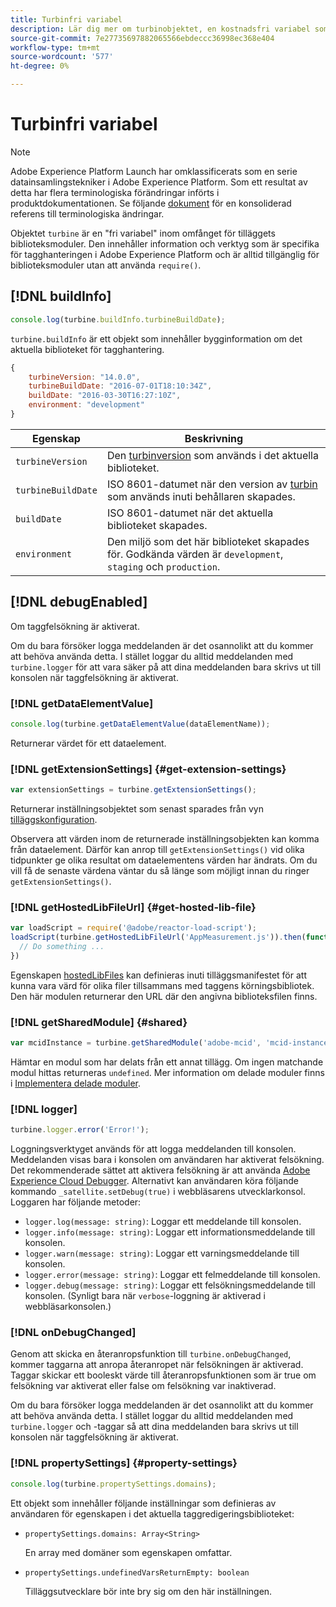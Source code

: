 ```yaml
---
title: Turbinfri variabel
description: Lär dig mer om turbinobjektet, en kostnadsfri variabel som ger information och verktyg som är specifika för tagghanteringen i Adobe Experience Platform.
source-git-commit: 7e27735697882065566ebdeccc36998ec368e404
workflow-type: tm+mt
source-wordcount: '577'
ht-degree: 0%

---
```


# Turbinfri variabel

>[!NOTE]
>
>Adobe Experience Platform Launch har omklassificerats som en serie datainsamlingstekniker i Adobe Experience Platform. Som ett resultat av detta har flera terminologiska förändringar införts i produktdokumentationen. Se följande [dokument](../term-updates.md) för en konsoliderad referens till terminologiska ändringar.

Objektet `turbine` är en &quot;fri variabel&quot; inom omfånget för tilläggets biblioteksmoduler. Den innehåller information och verktyg som är specifika för tagghanteringen i Adobe Experience Platform och är alltid tillgänglig för biblioteksmoduler utan att använda `require()`.

## [!DNL buildInfo]

```js
console.log(turbine.buildInfo.turbineBuildDate);
```

`turbine.buildInfo` är ett objekt som innehåller bygginformation om det aktuella biblioteket för tagghantering.

```js
{
    turbineVersion: "14.0.0",
    turbineBuildDate: "2016-07-01T18:10:34Z",
    buildDate: "2016-03-30T16:27:10Z",
    environment: "development"
}
```

| Egenskap | Beskrivning |
| --- | --- |
| `turbineVersion` | Den [turbinversion](https://www.npmjs.com/package/@adobe/reactor-turbine) som används i det aktuella biblioteket. |
| `turbineBuildDate` | ISO 8601-datumet när den version av [turbin](https://www.npmjs.com/package/@adobe/reactor-turbine) som används inuti behållaren skapades. |
| `buildDate` | ISO 8601-datumet när det aktuella biblioteket skapades. |
| `environment` | Den miljö som det här biblioteket skapades för. Godkända värden är `development`, `staging` och `production`. |


## [!DNL debugEnabled]

Om taggfelsökning är aktiverat.

Om du bara försöker logga meddelanden är det osannolikt att du kommer att behöva använda detta. I stället loggar du alltid meddelanden med `turbine.logger` för att vara säker på att dina meddelanden bara skrivs ut till konsolen när taggfelsökning är aktiverat.

### [!DNL getDataElementValue]

```js
console.log(turbine.getDataElementValue(dataElementName));
```

Returnerar värdet för ett dataelement.

### [!DNL getExtensionSettings] {#get-extension-settings}

```js
var extensionSettings = turbine.getExtensionSettings();
```

Returnerar inställningsobjektet som senast sparades från vyn [tilläggskonfiguration](./configuration.md).

Observera att värden inom de returnerade inställningsobjekten kan komma från dataelement. Därför kan anrop till `getExtensionSettings()` vid olika tidpunkter ge olika resultat om dataelementens värden har ändrats. Om du vill få de senaste värdena väntar du så länge som möjligt innan du ringer `getExtensionSettings()`.

### [!DNL getHostedLibFileUrl] {#get-hosted-lib-file}

```js
var loadScript = require('@adobe/reactor-load-script');
loadScript(turbine.getHostedLibFileUrl('AppMeasurement.js')).then(function() {
  // Do something ...
})
```

Egenskapen [hostedLibFiles](./manifest.md) kan definieras inuti tilläggsmanifestet för att kunna vara värd för olika filer tillsammans med taggens körningsbibliotek. Den här modulen returnerar den URL där den angivna biblioteksfilen finns.

### [!DNL getSharedModule] {#shared}

```js
var mcidInstance = turbine.getSharedModule('adobe-mcid', 'mcid-instance');
```

Hämtar en modul som har delats från ett annat tillägg. Om ingen matchande modul hittas returneras `undefined`. Mer information om delade moduler finns i [Implementera delade moduler](./web/shared.md).

### [!DNL logger]

```js
turbine.logger.error('Error!');
```

Loggningsverktyget används för att logga meddelanden till konsolen. Meddelanden visas bara i konsolen om användaren har aktiverat felsökning. Det rekommenderade sättet att aktivera felsökning är att använda [Adobe Experience Cloud Debugger](https://chrome.google.com/webstore/detail/adobe-experience-cloud-de/ocdmogmohccmeicdhlhhgepeaijenapj?src=propaganda). Alternativt kan användaren köra följande kommando `_satellite.setDebug(true)` i webbläsarens utvecklarkonsol. Loggaren har följande metoder:

* `logger.log(message: string)`: Loggar ett meddelande till konsolen.
* `logger.info(message: string)`: Loggar ett informationsmeddelande till konsolen.
* `logger.warn(message: string)`: Loggar ett varningsmeddelande till konsolen.
* `logger.error(message: string)`: Loggar ett felmeddelande till konsolen.
* `logger.debug(message: string)`: Loggar ett felsökningsmeddelande till konsolen. (Synligt bara när `verbose`-loggning är aktiverad i webbläsarkonsolen.)

### [!DNL onDebugChanged]

Genom att skicka en återanropsfunktion till `turbine.onDebugChanged`, kommer taggarna att anropa återanropet när felsökningen är aktiverad. Taggar skickar ett booleskt värde till återanropsfunktionen som är true om felsökning var aktiverat eller false om felsökning var inaktiverad.

Om du bara försöker logga meddelanden är det osannolikt att du kommer att behöva använda detta. I stället loggar du alltid meddelanden med `turbine.logger` och -taggar så att dina meddelanden bara skrivs ut till konsolen när taggfelsökning är aktiverat.

### [!DNL propertySettings] {#property-settings}

```js
console.log(turbine.propertySettings.domains);
```

Ett objekt som innehåller följande inställningar som definieras av användaren för egenskapen i det aktuella taggredigeringsbiblioteket:

* `propertySettings.domains: Array<String>`

   En array med domäner som egenskapen omfattar.

* `propertySettings.undefinedVarsReturnEmpty: boolean`

   Tilläggsutvecklare bör inte bry sig om den här inställningen.
